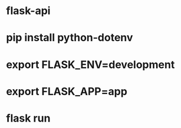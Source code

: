 # flask-api

# pip install python-dotenv

# export FLASK_ENV=development

# export FLASK_APP=app

# flask run
